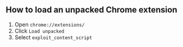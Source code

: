 ## How to load an unpacked Chrome extension

1. Open `chrome://extensions/`
2. Click `Load unpacked`
3. Select `exploit_content_script`
